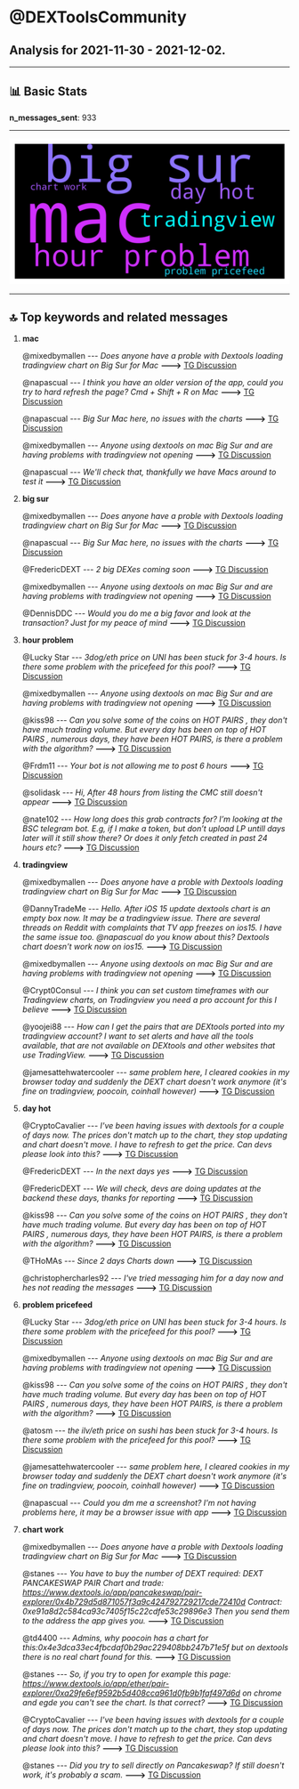 # **@DEXToolsCommunity**
 ## Analysis for **2021-11-30** - **2021-12-02**.

---

## 📊 **Basic Stats**

**n_messages_sent**: 933

---
![wordcloud](DEXToolsCommunity_2Days_worcloud.png)

---


## 🔝 **Top keywords and related messages**

1. **mac**

    @mixedbymallen --- *Does anyone have a proble with Dextools loading tradingview chart on Big Sur for Mac* **--->** [TG Discussion](https://t.me/DEXToolsCommunity/307630)

    @napascual --- *I think you have an older version of the app, could you try to hard refresh the page? Cmd + Shift + R on Mac* **--->** [TG Discussion](https://t.me/DEXToolsCommunity/307640)

    @napascual --- *Big Sur Mac here, no issues with the charts* **--->** [TG Discussion](https://t.me/DEXToolsCommunity/307632)

    @mixedbymallen --- *Anyone using dextools on mac Big Sur and are having problems with tradingview not opening* **--->** [TG Discussion](https://t.me/DEXToolsCommunity/308023)

    @napascual --- *We'll check that, thankfully we have Macs around to test it* **--->** [TG Discussion](https://t.me/DEXToolsCommunity/308040)

2. **big sur**

    @mixedbymallen --- *Does anyone have a proble with Dextools loading tradingview chart on Big Sur for Mac* **--->** [TG Discussion](https://t.me/DEXToolsCommunity/307630)

    @napascual --- *Big Sur Mac here, no issues with the charts* **--->** [TG Discussion](https://t.me/DEXToolsCommunity/307632)

    @FredericDEXT --- *2 big DEXes coming soon* **--->** [TG Discussion](https://t.me/DEXToolsCommunity/307084)

    @mixedbymallen --- *Anyone using dextools on mac Big Sur and are having problems with tradingview not opening* **--->** [TG Discussion](https://t.me/DEXToolsCommunity/308023)

    @DennisDDC --- *Would you do me a big favor and look at the transaction? Just for my peace of mind* **--->** [TG Discussion](https://t.me/DEXToolsCommunity/306049)

3. **hour problem**

    @Lucky Star --- *3dog/eth price on UNI has been stuck for 3-4 hours. Is there some problem with the pricefeed for this pool?* **--->** [TG Discussion](https://t.me/DEXToolsCommunity/307701)

    @mixedbymallen --- *Anyone using dextools on mac Big Sur and are having problems with tradingview not opening* **--->** [TG Discussion](https://t.me/DEXToolsCommunity/308023)

    @kiss98 --- *Can you solve some of the coins on HOT PAIRS , they don't have much trading volume. But every day has been on top of HOT PAIRS , numerous days, they have been HOT PAIRS, is there a problem with the algorithm?* **--->** [TG Discussion](https://t.me/DEXToolsCommunity/307731)

    @Frdm11 --- *Your bot is not allowing me to post 6 hours* **--->** [TG Discussion](https://t.me/DEXToolsCommunity/307851)

    @solidask --- *Hi, After 48 hours from listing the CMC still doesn't appear* **--->** [TG Discussion](https://t.me/DEXToolsCommunity/305824)

    @nate102 --- *How long does this grab contracts for? I’m looking at the BSC telegram bot. E.g, if I make a token, but don’t upload LP untill days later will it still show there? Or does it only fetch created in  past 24 hours etc?* **--->** [TG Discussion](https://t.me/DEXToolsCommunity/306779)

4. **tradingview**

    @mixedbymallen --- *Does anyone have a proble with Dextools loading tradingview chart on Big Sur for Mac* **--->** [TG Discussion](https://t.me/DEXToolsCommunity/307630)

    @DannyTradeMe --- *Hello. After iOS 15 update dextools chart is an empty box now. It may be a tradingview issue. There are several threads on Reddit with complaints that TV app freezes on ios15. I have the same issue too.   @napascual do you know about this?  Dextools chart doesn’t work now on ios15.* **--->** [TG Discussion](https://t.me/DEXToolsCommunity/308039)

    @mixedbymallen --- *Anyone using dextools on mac Big Sur and are having problems with tradingview not opening* **--->** [TG Discussion](https://t.me/DEXToolsCommunity/308023)

    @Crypt0Consul --- *I think you can set custom timeframes with our Tradingview charts, on Tradingview you need a pro account for this I believe* **--->** [TG Discussion](https://t.me/DEXToolsCommunity/306712)

    @yoojei88 --- *How can I get the pairs that are DEXtools ported into my tradingview account? I want to set alerts and have all the tools available, that are not available on DEXtools and other websites that use TradingView.* **--->** [TG Discussion](https://t.me/DEXToolsCommunity/305897)

    @jamesattehwatercooler --- *same problem here, I cleared cookies in my browser today and suddenly the DEXT chart doesn't work anymore (it's fine on tradingview, poocoin, coinhall however)* **--->** [TG Discussion](https://t.me/DEXToolsCommunity/307898)

5. **day hot**

    @CryptoCavalier --- *I've been having issues with dextools for a couple of days now. The prices don't match up to the chart, they stop updating and chart doesn't move. I have to refresh to get the price. Can devs please look into this?* **--->** [TG Discussion](https://t.me/DEXToolsCommunity/306731)

    @FredericDEXT --- *In the next days yes* **--->** [TG Discussion](https://t.me/DEXToolsCommunity/307781)

    @FredericDEXT --- *We will check, devs are doing updates at the backend these days, thanks for reporting* **--->** [TG Discussion](https://t.me/DEXToolsCommunity/305926)

    @kiss98 --- *Can you solve some of the coins on HOT PAIRS , they don't have much trading volume. But every day has been on top of HOT PAIRS , numerous days, they have been HOT PAIRS, is there a problem with the algorithm?* **--->** [TG Discussion](https://t.me/DEXToolsCommunity/307731)

    @THoMAs --- *Since 2 days Charts down* **--->** [TG Discussion](https://t.me/DEXToolsCommunity/307833)

    @christophercharles92 --- *I've tried messaging him for a day now and hes not reading the messages* **--->** [TG Discussion](https://t.me/DEXToolsCommunity/307952)

6. **problem pricefeed**

    @Lucky Star --- *3dog/eth price on UNI has been stuck for 3-4 hours. Is there some problem with the pricefeed for this pool?* **--->** [TG Discussion](https://t.me/DEXToolsCommunity/307701)

    @mixedbymallen --- *Anyone using dextools on mac Big Sur and are having problems with tradingview not opening* **--->** [TG Discussion](https://t.me/DEXToolsCommunity/308023)

    @kiss98 --- *Can you solve some of the coins on HOT PAIRS , they don't have much trading volume. But every day has been on top of HOT PAIRS , numerous days, they have been HOT PAIRS, is there a problem with the algorithm?* **--->** [TG Discussion](https://t.me/DEXToolsCommunity/307731)

    @atosm --- *the ilv/eth price on sushi has been stuck for 3-4 hours. Is there some problem with the pricefeed for this pool?* **--->** [TG Discussion](https://t.me/DEXToolsCommunity/307685)

    @jamesattehwatercooler --- *same problem here, I cleared cookies in my browser today and suddenly the DEXT chart doesn't work anymore (it's fine on tradingview, poocoin, coinhall however)* **--->** [TG Discussion](https://t.me/DEXToolsCommunity/307898)

    @napascual --- *Could you dm me a screenshot? I'm not having problems here, it may be a browser issue with app* **--->** [TG Discussion](https://t.me/DEXToolsCommunity/306347)

7. **chart work**

    @mixedbymallen --- *Does anyone have a proble with Dextools loading tradingview chart on Big Sur for Mac* **--->** [TG Discussion](https://t.me/DEXToolsCommunity/307630)

    @stanes --- *You have to buy the number of DEXT required:  DEXT PANCAKESWAP PAIR Chart and trade: https://www.dextools.io/app/pancakeswap/pair-explorer/0x4b729d5d871057f3a9c424792729217cde72410d Contract: 0xe91a8d2c584ca93c7405f15c22cdfe53c29896e3  Then you send them to the address the app gives you.* **--->** [TG Discussion](https://t.me/DEXToolsCommunity/306439)

    @td4400 --- *Admins, why poocoin has a chart for this:0x4e3dca33ec4fbcdaf0b29ac229408bb247b71e5f but on dextools there is no real chart found for this.* **--->** [TG Discussion](https://t.me/DEXToolsCommunity/306078)

    @stanes --- *So, if you try to open for example this page: https://www.dextools.io/app/ether/pair-explorer/0xa29fe6ef9592b5d408cca961d0fb9b1faf497d6d on chrome and egde you can't see the chart. Is that correct?* **--->** [TG Discussion](https://t.me/DEXToolsCommunity/308362)

    @CryptoCavalier --- *I've been having issues with dextools for a couple of days now. The prices don't match up to the chart, they stop updating and chart doesn't move. I have to refresh to get the price. Can devs please look into this?* **--->** [TG Discussion](https://t.me/DEXToolsCommunity/306731)

    @stanes --- *Did you try to sell directly on Pancakeswap? If still doesn't work, it's probably a scam.* **--->** [TG Discussion](https://t.me/DEXToolsCommunity/308360)


